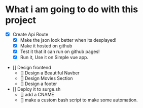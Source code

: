 # What i am going to do with this project

* [x] Create Api Route
    * [x] Make the json look better when its desplayed!
    * [x] Make it hosted on github
    * [x] Test it that it can run on github pages! 
    * [x] Run it, Use it on Simple vue app.
* [] Design frontend
    * [] Design a Beautiful Navber
    * [] Design Movies Section
    * [] Design a footer
* [] Deploy it to surge.sh
    * [] add a CNAME
    * [] make a custom bash script to make some automation.